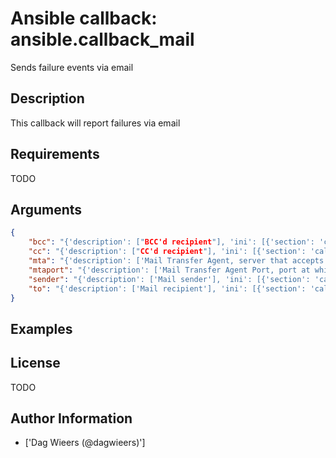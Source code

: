 # Ansible callback: ansible.callback_mail


Sends failure events via email

## Description

This callback will report failures via email

## Requirements

TODO

## Arguments

``` json
{
    "bcc": "{'description': ["BCC'd recipient"], 'ini': [{'section': 'callback_mail', 'key': 'bcc', 'version_added': '2.5'}]}",
    "cc": "{'description': ["CC'd recipient"], 'ini': [{'section': 'callback_mail', 'key': 'cc', 'version_added': '2.5'}]}",
    "mta": "{'description': ['Mail Transfer Agent, server that accepts SMTP'], 'env': [{'name': 'SMTPHOST'}], 'ini': [{'section': 'callback_mail', 'key': 'smtphost', 'version_added': '2.5'}], 'default': 'localhost'}",
    "mtaport": "{'description': ['Mail Transfer Agent Port, port at which server SMTP'], 'ini': [{'section': 'callback_mail', 'key': 'smtpport', 'version_added': '2.5'}], 'default': 25}",
    "sender": "{'description': ['Mail sender'], 'ini': [{'section': 'callback_mail', 'key': 'sender', 'version_added': '2.5'}]}",
    "to": "{'description': ['Mail recipient'], 'ini': [{'section': 'callback_mail', 'key': 'to', 'version_added': '2.5'}], 'default': 'root'}",
}
```

## Examples



## License

TODO

## Author Information
  - ['Dag Wieers (@dagwieers)']
